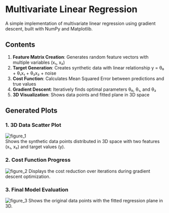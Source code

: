 # Multivariate Linear Regression

A simple implementation of multivariate linear regression using gradient descent, built with NumPy and Matplotlib.

## Contents

1. **Feature Matrix Creation**: Generates random feature vectors with multiple variables (x₁, x₂)
2. **Target Generation**: Creates synthetic data with linear relationship y = θ₀ + θ₁x₁ + θ₂x₂ + noise
3. **Cost Function**: Calculates Mean Squared Error between predictions and true values
4. **Gradient Descent**: Iteratively finds optimal parameters θ₀, θ₁, and θ₂
5. **3D Visualization**: Shows data points and fitted plane in 3D space

## Generated Plots

### 1. 3D Data Scatter Plot

![figure_1](https://github.com/gxstxxv/Multivariate-Lineare-Regression/blob/main/plots/Figure_1.png)<br>
Shows the synthetic data points distributed in 3D space with two features (x₁, x₂) and target values (y).

### 2. Cost Function Progress

![figure_2](https://github.com/gxstxxv/Multivariate-Lineare-Regression/blob/main/plots/Figure_2.png)
Displays the cost reduction over iterations during gradient descent optimization.

### 3. Final Model Evaluation

![figure_3](https://github.com/gxstxxv/Multivariate-Lineare-Regression/blob/main/plots/Figure_3.png)
Shows the original data points with the fitted regression plane in 3D.
